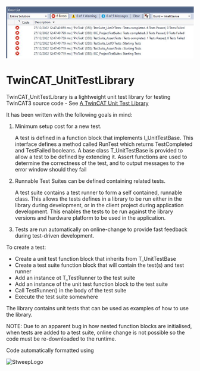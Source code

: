 ![Pic](https://github.com/RedRockControls/tcl_TwinCAT_UnitTestLibrary/blob/main/img/Banner.JPG)


# TwinCAT_UnitTestLibrary

TwinCAT_UnitTestLibrary is a lightweight unit test library for testing TwinCAT3 source code - 
See [A TwinCAT Unit Test Library](https://www.redrockcontrols.co.uk/?p=809)


 It has been written with the following goals in mind:

1. Minimum setup cost for a new test.

	A test is defined in a function block that implements I_UnitTestBase. This interface defines a method called RunTest which returns TestCompleted and TestFailed booleans. A base class T_UnitTestBase is provided to allow a test to be defined by extending it. Assert functions are used to determine the correctness of the test, and to output messages to the error window should they fail

2. Runnable Test Suites can be defined containing related tests. 

	A test suite contains a test runner to form a self contained, runnable class. This allows the tests defines in a library to be run either in the library during development, or in the client project during application development. This enables the tests to be run against the library versions and hardware platform to be used in the application.

3. Tests are run automatically on online-change to provide fast feedback during test-driven development.



To create a test:
* Create a unit test function block that inherits from T_UnitTestBase
* Create a test suite function block that will contain the test(s) and test runner
* Add an instance ot T_TestRunner to the test suite
* Add an instance of the unit test function block to the test suite
* Call TestRunner() in the body of the test suite
* Execute the test suite somewhere

The library contains unit tests that can be used as examples of how to use the library.

NOTE: Due to an apparent bug in how nested function blocks are initialised, when tests are added to a test suite, online change is not possible so the code must be re-downloaded to the runtime. 

Code automatically formatted using

![StweepLogo](https://github.com/RedRockControls/tcl_TwinCAT_UnitTestLibrary/assets/32986382/2181db31-3c1e-449d-b568-c7b0ed50b36d)
